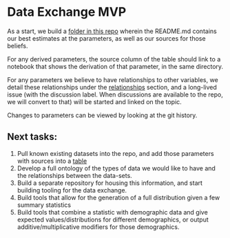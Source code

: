 # Data Exchange MVP

As a start, we build a [folder in this repo](../../parameters) wherein the README.md contains our best estimates at the parameters, as well as our sources for those beliefs.

For any derived parameters, the source column of the table should link to a notebook that shows the derivation of that parameter, in the same directory. 

For any parameters we believe to have relationships to other variables, we detail these relationships under the [relationships](../../parameters/#relationships) section, and a long-lived issue (with the discussion label. When discussions are available to the repo, we will convert to that) will be started and linked on the topic.

Changes to parameters can be viewed by looking at the git history. 



## Next tasks:

1. Pull known existing datasets into the repo, and add those parameters with sources into a [table](../../parameters/#estimates) 
2. Develop a full ontology of the types of data we would like to have and the relationships between the data-sets.
3. Build a separate repository for housing this information, and start building tooling for the data exchange. 
4. Build tools that allow for the generation of a full distribution given a few summary statistics
5. Build tools that combine a statistic with demographic data and give expected values/distributions for different demographics, or output additive/multiplicative modifiers for those demographics.
